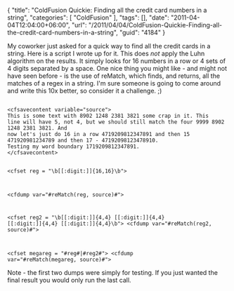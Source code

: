{
	"title": "ColdFusion Quickie: Finding all the credit card numbers in a string",
	"categories": [
		"ColdFusion"
	],
	"tags": [],
	"date": "2011-04-04T12:04:00+06:00",
	"url": "/2011/04/04/ColdFusion-Quickie-Finding-all-the-credit-card-numbers-in-a-string",
	"guid": "4184"
}

My coworker just asked for a quick way to find all the credit cards in a string. Here is a script I wrote up for it. This does <i>not</i> apply the Luhn algorithm on the results. It simply looks for 16 numbers in a row or 4 sets of 4 digits separated by a space. One nice thing you might like - and might not have seen before - is the use of reMatch, which finds, and returns, all the matches of a regex in a string. I'm sure someone is going to come around and write this 10x better, so consider it a challenge. ;)

<p>

<code>
&lt;cfsavecontent variable="source"&gt;
This is some text with 8902 1248 2381 3821 some crap in it. This
line will have 5, not 4, but we should still match the four 9999 8902 1248 2381 3821. And
now let's just do 16 in a row 4719209812347891 and then 15 471920981234789 and then 17 - 47192098123478910.
Testing my word boundary 1719209812347891.
&lt;/cfsavecontent&gt;

&lt;cfset reg = "\b[[:digit:]]{16,16}\b"&gt;

&lt;cfdump var="#reMatch(reg, source)#"&gt;

&lt;cfset reg2 = "\b[[:digit:]]{4,4} [[:digit:]]{4,4} [[:digit:]]{4,4} [[:digit:]]{4,4}\b"&gt;
&lt;cfdump var="#reMatch(reg2, source)#"&gt;

&lt;cfset megareg = "#reg#|#reg2#"&gt;
&lt;cfdump var="#reMatch(megareg, source)#"&gt;
</code>

<p>

Note - the first two dumps were simply for testing. If you just wanted the final result you would only run the last call.